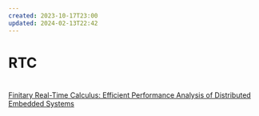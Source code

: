 ```yaml
---
created: 2023-10-17T23:00
updated: 2024-02-13T22:42
---
```

# RTC

#

<a href="zotero://note/u/XRVIEWEY/" zhref="zotero://note/u/XRVIEWEY/" ztype="znotelink" class="internal-link">Finitary Real-Time Calculus: Efficient Performance Analysis of Distributed Embedded Systems</a>
